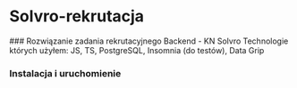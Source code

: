 # Solvro-rekrutacja
<p>
### Rozwiązanie zadania rekrutacyjnego Backend - KN Solvro
Technologie których użyłem: JS, TS, PostgreSQL, Insomnia (do testów), Data Grip
</p>

### Instalacja i uruchomienie

